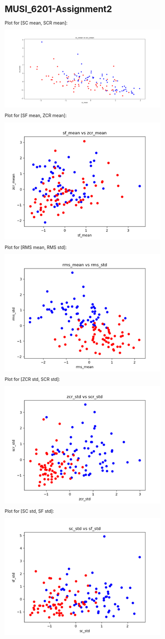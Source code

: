 # MUSI_6201-Assignment2


Plot for [SC mean, SCR mean]:

![SC mean vs SCR mean](https://github.com/Aavu/MUSI-6201-Assignment2/blob/master/SC_mean_VS_scr_mean.png)

Plot for [SF mean, ZCR mean]:

![SF mean, ZCR mean](https://github.com/Aavu/MUSI-6201-Assignment2/blob/master/sf_mean_vs_zcr_mean.png)

Plot for [RMS mean, RMS std]:

![RMS mean, RMS std](https://github.com/Aavu/MUSI-6201-Assignment2/blob/master/rms_mean_vs_rms_std.png)

Plot for [ZCR std, SCR std]:

![ZCR std, SCR std](https://github.com/Aavu/MUSI-6201-Assignment2/blob/master/zcr_std_vs_scr_std.png)

Plot for [SC std, SF std]:

![SC std, SF std](https://github.com/Aavu/MUSI-6201-Assignment2/blob/master/sc_std_vs_sf_std.png)
